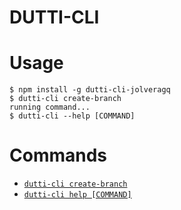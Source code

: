 DUTTI-CLI
=================
<!-- tocstop -->
# Usage
<!-- usage -->
```sh-session
$ npm install -g dutti-cli-jolveragq
$ dutti-cli create-branch
running command...
$ dutti-cli --help [COMMAND]
```
<!-- usagestop -->
# Commands
<!-- commands -->
* [`dutti-cli create-branch`](#dutti-cli-create-branch)
* [`dutti-cli help [COMMAND]`](#dutti-cli-help-command)
